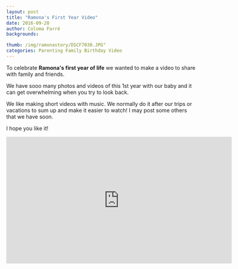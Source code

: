 ```yaml
---
layout: post
title: "Ramona's First Year Video"
date: 2016-09-28
author: Coloma Farré
backgrounds:

thumb: /img/ramonastory/DSCF7030.JPG"
categories: Parenting Family Birthday Video
---
```


To celebrate **Ramona's first year of life** we wanted to make a video to share with family and friends.

We have sooo many photos and videos of this 1st year with our baby and it can get overwhelming when you try to look back.

We like making short videos with music. We normally do it after our trips or vacations to sum up and make it easier to watch! I may post some others that we have soon.

I hope you like it!

<iframe width="600" height="337" src="https://www.youtube.com/embed/r9YmvKPS8MY" frameborder="0" allowfullscreen></iframe>
